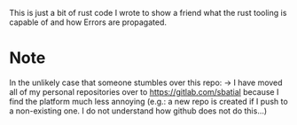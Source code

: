 This is just a bit of rust code I wrote to show a friend what the rust tooling is capable of and how Errors are propagated.

# Note

In the unlikely case that someone stumbles over this repo:
-> I have moved all of my personal repositories over to https://gitlab.com/sbatial because I find the platform much less annoying (e.g.: a new repo is created if I push to a non-existing one. I do not understand how github does not do this...)

